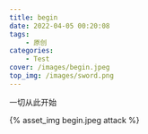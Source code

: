 ```yaml
---
title: begin
date: 2022-04-05 00:20:08
tags:
    - 原创
categories:
    - Test
cover: /images/begin.jpeg
top_img: /images/sword.png
---
```


一切从此开始

{% asset_img begin.jpeg attack %}

<!--
![图片引用方法2](/images/begin.jpeg)
-->
